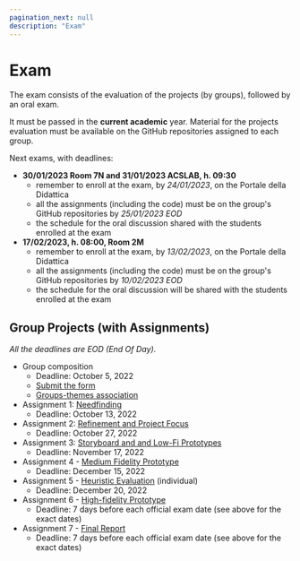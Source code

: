 ```yaml
---
pagination_next: null
description: "Exam"
---
```


# Exam

The exam consists of the evaluation of the projects (by groups), followed by an oral exam.

It must be passed in the **current academic** year. Material for the projects evaluation must be available on the GitHub repositories assigned to each group.

Next exams, with deadlines:

- **30/01/2023 Room 7N and 31/01/2023 ACSLAB, h. 09:30**
    - remember to enroll at the exam, by *24/01/2023*, on the Portale della Didattica
    - all the assignments (including the code) must be on the group's GitHub repositories by *25/01/2023 EOD*
    - the schedule for the oral discussion shared with the students enrolled at the exam
- **17/02/2023, h. 08:00, Room 2M**
    - remember to enroll at the exam, by *13/02/2023*, on the Portale della Didattica
    - all the assignments (including the code) must be on the group's GitHub repositories by *10/02/2023 EOD*
    - the schedule for the oral discussion will be shared with the students enrolled at the exam

## Group Projects (with Assignments)

*All the deadlines are EOD (End Of Day).*

- Group composition
  -  Deadline: October 5, 2022
  -  [Submit the form](https://forms.gle/v2mc2CEGXz3MJekA9)
  -  [Groups-themes association](https://docs.google.com/spreadsheets/d/1PM_vJh28ehg6XAzhqZuFFmImc--SNhZATS6tWsaQWfs/)
- Assignment 1: [Needfinding](https://polito-hci-2022.github.io/materials/assignments/A1-needfinding.pdf)
  -  Deadline: October 13, 2022
- Assignment 2: [Refinement and Project Focus](https://polito-hci-2022.github.io/materials/assignments/A2-refinement-project.pdf)
  -  Deadline: October 27, 2022
- Assignment 3: [Storyboard and and Low-Fi Prototypes](https://polito-hci-2022.github.io/materials/assignments/A3-storyboard-paper-prototypes.pdf)
  -  Deadline: November 17, 2022
- Assignment 4 - [Medium Fidelity Prototype](https://polito-hci-2022.github.io/materials/assignments/A4-mid-fidelity-prototype.pdf)
  -  Deadline: December 15, 2022
- Assignment 5 - [Heuristic Evaluation](https://polito-hci-2022.github.io/materials/assignments/A5-heuristic-evaluation.pdf) (individual)
  -  Deadline: December 20, 2022
- Assignment 6 - [High-fidelity Prototype](https://polito-hci-2022.github.io/materials/assignments/A6-high-fidelity-prototype.pdf)
  -  Deadline: 7 days before each official exam date (see above for the exact dates)
- Assignment 7 - [Final Report](https://polito-hci-2022.github.io/materials/assignments/A7-final-report.pdf)
  -  Deadline: 7 days before each official exam date (see above for the exact dates)
